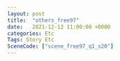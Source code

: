 ```yaml
---
layout: post
title:  "others_free97"
date:   2021-12-12 11:00:00 +0000
categories: Etc
Tags: Story Etc
SceneCode: ["scene_free97_q1_s20"]
---
```

